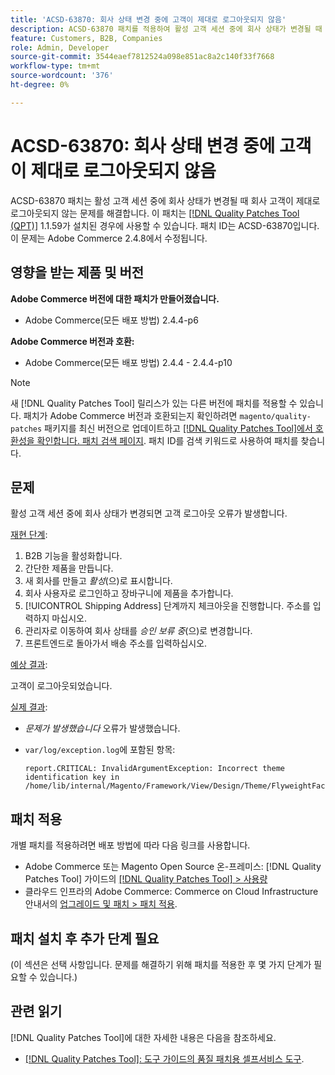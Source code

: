 ```yaml
---
title: 'ACSD-63870: 회사 상태 변경 중에 고객이 제대로 로그아웃되지 않음'
description: ACSD-63870 패치를 적용하여 활성 고객 세션 중에 회사 상태가 변경될 때 회사 고객이 제대로 로그아웃되지 않는 Adobe Commerce 문제를 해결합니다.
feature: Customers, B2B, Companies
role: Admin, Developer
source-git-commit: 3544eaef7812524a098e851ac8a2c140f33f7668
workflow-type: tm+mt
source-wordcount: '376'
ht-degree: 0%

---
```



# ACSD-63870: 회사 상태 변경 중에 고객이 제대로 로그아웃되지 않음

ACSD-63870 패치는 활성 고객 세션 중에 회사 상태가 변경될 때 회사 고객이 제대로 로그아웃되지 않는 문제를 해결합니다. 이 패치는 [[!DNL Quality Patches Tool (QPT)]](/help/tools/quality-patches-tool/quality-patches-tool-to-self-serve-quality-patches.md) 1.1.59가 설치된 경우에 사용할 수 있습니다. 패치 ID는 ACSD-63870입니다. 이 문제는 Adobe Commerce 2.4.8에서 수정됩니다.

## 영향을 받는 제품 및 버전

**Adobe Commerce 버전에 대한 패치가 만들어졌습니다.**

* Adobe Commerce(모든 배포 방법) 2.4.4-p6

**Adobe Commerce 버전과 호환:**

* Adobe Commerce(모든 배포 방법) 2.4.4 - 2.4.4-p10

>[!NOTE]
>
>새 [!DNL Quality Patches Tool] 릴리스가 있는 다른 버전에 패치를 적용할 수 있습니다. 패치가 Adobe Commerce 버전과 호환되는지 확인하려면 `magento/quality-patches` 패키지를 최신 버전으로 업데이트하고 [[!DNL Quality Patches Tool]에서 호환성을 확인합니다. 패치 검색 페이지](https://experienceleague.adobe.com/tools/commerce-quality-patches/index.html). 패치 ID를 검색 키워드로 사용하여 패치를 찾습니다.

## 문제

활성 고객 세션 중에 회사 상태가 변경되면 고객 로그아웃 오류가 발생합니다.

<u>재현 단계</u>:

1. B2B 기능을 활성화합니다.
1. 간단한 제품을 만듭니다.
1. 새 회사를 만들고 *활성*(으)로 표시합니다.
1. 회사 사용자로 로그인하고 장바구니에 제품을 추가합니다.
1. [!UICONTROL Shipping Address] 단계까지 체크아웃을 진행합니다. 주소를 입력하지 마십시오.
1. 관리자로 이동하여 회사 상태를 *승인 보류 중*(으)로 변경합니다.
1. 프론트엔드로 돌아가서 배송 주소를 입력하십시오.

<u>예상 결과</u>:

고객이 로그아웃되었습니다.

<u>실제 결과</u>:

* *문제가 발생했습니다* 오류가 발생했습니다.
* `var/log/exception.log`에 포함된 항목:

  ```
  report.CRITICAL: InvalidArgumentException: Incorrect theme identification key in /home/lib/internal/Magento/Framework/View/Design/Theme/FlyweightFactory.php:60
  ```


## 패치 적용

개별 패치를 적용하려면 배포 방법에 따라 다음 링크를 사용합니다.

* Adobe Commerce 또는 Magento Open Source 온-프레미스: [!DNL Quality Patches Tool] 가이드의 [[!DNL Quality Patches Tool] > 사용량](/help/tools/quality-patches-tool/usage.md)
* 클라우드 인프라의 Adobe Commerce: Commerce on Cloud Infrastructure 안내서의 [업그레이드 및 패치 > 패치 적용](https://experienceleague.adobe.com/docs/commerce-cloud-service/user-guide/develop/upgrade/apply-patches.html).

## 패치 설치 후 추가 단계 필요

(이 섹션은 선택 사항입니다. 문제를 해결하기 위해 패치를 적용한 후 몇 가지 단계가 필요할 수 있습니다.) 

## 관련 읽기

[!DNL Quality Patches Tool]에 대한 자세한 내용은 다음을 참조하세요.

* [[!DNL Quality Patches Tool]: 도구 가이드의 품질 패치용 셀프서비스 도구](/help/tools/quality-patches-tool/quality-patches-tool-to-self-serve-quality-patches.md).

